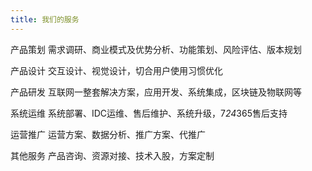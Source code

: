 ```yaml
---
title: 我们的服务
---
```

产品策划
需求调研、商业模式及优势分析、功能策划、风险评估、版本规划

产品设计
交互设计、视觉设计，切合用户使用习惯优化

产品研发
互联网一整套解决方案，应用开发、系统集成，区块链及物联网等

系统运维
系统部署、IDC运维、售后维护、系统升级，7*24*365售后支持

运营推广
运营方案、数据分析、推广方案、代推广

其他服务
产品咨询、资源对接、技术入股，方案定制
